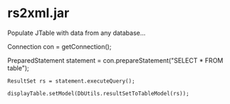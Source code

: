 # rs2xml.jar

Populate JTable with data from any database...

  Connection con = getConnection();

  PreparedStatement statement = con.prepareStatement("SELECT * FROM table");
					
	ResultSet rs = statement.executeQuery();
					
	displayTable.setModel(DbUtils.resultSetToTableModel(rs));

